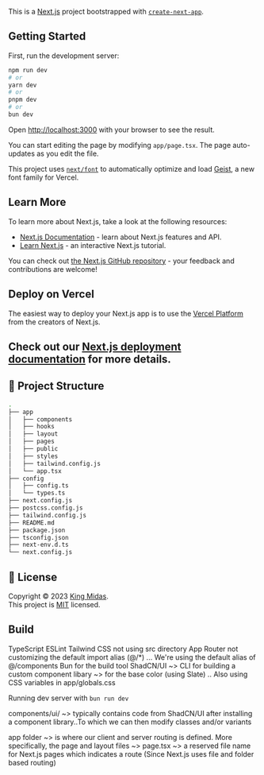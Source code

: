 This is a [Next.js](https://nextjs.org) project bootstrapped with [`create-next-app`](https://nextjs.org/docs/app/api-reference/cli/create-next-app).

## Getting Started

First, run the development server:

```bash
npm run dev
# or
yarn dev
# or
pnpm dev
# or
bun dev
```

Open [http://localhost:3000](http://localhost:3000) with your browser to see the result.

You can start editing the page by modifying `app/page.tsx`. The page auto-updates as you edit the file.

This project uses [`next/font`](https://nextjs.org/docs/app/building-your-application/optimizing/fonts) to automatically optimize and load [Geist](https://vercel.com/font), a new font family for Vercel.

## Learn More

To learn more about Next.js, take a look at the following resources:

- [Next.js Documentation](https://nextjs.org/docs) - learn about Next.js features and API.
- [Learn Next.js](https://nextjs.org/learn) - an interactive Next.js tutorial.

You can check out [the Next.js GitHub repository](https://github.com/vercel/next.js) - your feedback and contributions are welcome!

## Deploy on Vercel

The easiest way to deploy your Next.js app is to use the [Vercel Platform](https://vercel.com/new?utm_medium=default-template&filter=next.js&utm_source=create-next-app&utm_campaign=create-next-app-readme) from the creators of Next.js.

Check out our [Next.js deployment documentation](https://nextjs.org/docs/app/building-your-application/deploying) for more details.
---------------------

## 🚀 Project Structure

```bash
.
├── app
│   ├── components
│   ├── hooks
│   ├── layout
│   ├── pages
│   ├── public
│   ├── styles
│   ├── tailwind.config.js
│   └── app.tsx
├── config
│   ├── config.ts
│   └── types.ts
├── next.config.js
├── postcss.config.js
├── tailwind.config.js
├── README.md
├── package.json
├── tsconfig.json
├── next-env.d.ts
└── next.config.js
```

## 📝 License

Copyright © 2023 [King Midas](https://github.com/kingmidas).<br />
This project is [MIT](https://github.com/kingmidas/chicken-soup-4-the-developers-soul/blob/main/LICENSE) licensed.      

## Build
TypeScript
ESLint
Tailwind CSS
not using src directory
App Router 
not customizing the default import alias (@/*) ... We're using the default alias of @/components
Bun for the build tool 
ShadCN/UI ~> CLI for building a custom component libary ~> for the base color (using Slate) .. Also using CSS variables in app/globals.css

Running dev server with `bun run dev`



components/ui/ ~> typically contains code from ShadCN/UI after installing a component library..To which we can then modify classes and/or variants

app folder ~> is where our client and server routing is defined. More specifically, the page and layout files
  ~> page.tsx ~> a reserved file name for Next.js pages which indicates a route (Since Next.js uses file and folder based routing)
